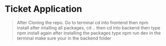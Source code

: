 # Ticket Application

> After Cloning the repo. Go to terminal cd into frontend then npm install after intalling all packages,
> cd .. then cd into backend then type npm install again after installing the packages 
> type npm run dev in the terminal make sure your in the backend folder